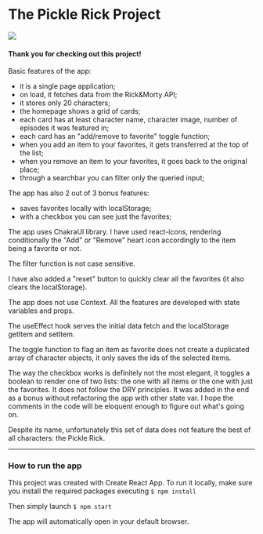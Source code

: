 # The Pickle Rick Project

![](https://cdn.mos.cms.futurecdn.net/4v4rmrxbbRs2k8rw3zegpE-1200-80.jpg)

#### Thank you for checking out this project!

Basic features of the app:

- it is a single page application;
- on load, it fetches data from the Rick&Morty API;
- it stores only 20 characters;
- the homepage shows a grid of cards;
- each card has at least character name, character image, number of episodes it was featured in;
- each card has an "add/remove to favorite" toggle function;
- when you add an item to your favorites, it gets transferred at the top of the list;
- when you remove an item to your favorites, it goes back to the original place;
- through a searchbar you can filter only the queried input;

The app has also 2 out of 3 bonus features:
- saves favorites locally with localStorage;
- with a checkbox you can see just the favorites;

The app uses ChakraUI library.
I have used react-icons, rendering conditionally the "Add" or "Remove" heart icon accordingly to the item being a favorite or not.

The filter function is not case sensitive.

I have also added a "reset" button to quickly clear all the favorites (it also clears the localStorage).


The app does not use Context. All the features are developed with state variables and props.

The useEffect hook serves the initial data fetch and the localStorage getItem and setItem.

The toggle function to flag an item as favorite does not create a duplicated array of character objects, it only saves the ids of the selected items.

The way the checkbox works is definitely not the most elegant, it toggles a boolean to render one of two lists: the one with all items or the one with just the favorites.
It does not follow the DRY principles. It was added in the end as a bonus without refactoring the app with other state var.
I hope the comments in the code will be eloquent enough to figure out what's going on.

Despite its name, unfortunately this set of data does not feature the best of all characters: the Pickle Rick.


------------



### How to run the app

This project was created with Create React App. To run it locally, make sure you install the required packages executing 
`$ npm install` 

Then simply launch 
`$ npm start` 

The app will automatically open in your default browser.
